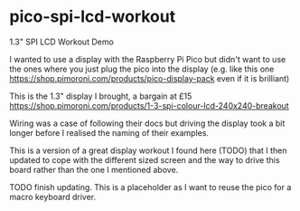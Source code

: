 # pico-spi-lcd-workout
1.3" SPI LCD Workout Demo

I wanted to use a display with the Raspberry Pi Pico but didn't want to use the ones where you just plug the pico into the display (e.g. like this one https://shop.pimoroni.com/products/pico-display-pack even if it is brilliant)

This is the 1.3" display I brought, a bargain at £15 https://shop.pimoroni.com/products/1-3-spi-colour-lcd-240x240-breakout

Wiring was a case of following their docs but driving the display took a bit longer before I realised the naming of their examples.

This is a version of a great display workout I found here (TODO) that I then updated to cope with the different sized screen and the way to drive this board rather than the one I mentioned above.

TODO finish updating. This is a placeholder as I want to reuse the pico for a macro keyboard driver.
